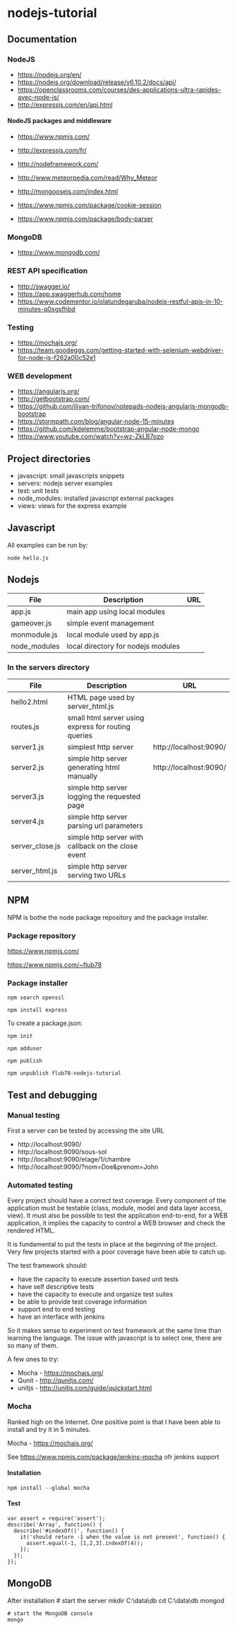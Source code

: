 # nodejs-tutorial

## Documentation

### NodeJS

* https://nodejs.org/en/
* https://nodejs.org/download/release/v6.10.2/docs/api/
* https://openclassrooms.com/courses/des-applications-ultra-rapides-avec-node-js/
* http://expressjs.com/en/api.html

#### NodeJS packages and middleware

* https://www.npmjs.com/
* http://expressjs.com/fr/
* http://nodeframework.com/
* http://www.meteorpedia.com/read/Why_Meteor
* http://mongoosejs.com/index.html

* https://www.npmjs.com/package/cookie-session
* https://www.npmjs.com/package/body-parser

### MongoDB

* https://www.mongodb.com/

### REST API specification

* http://swagger.io/
* https://app.swaggerhub.com/home
* https://www.codementor.io/olatundegaruba/nodejs-restful-apis-in-10-minutes-q0sgsfhbd

### Testing

* https://mochajs.org/
* https://team.goodeggs.com/getting-started-with-selenium-webdriver-for-node-js-f262a00c52e1

### WEB development

* https://angularjs.org/
* http://getbootstrap.com/
* https://github.com/iliyan-trifonov/notepads-nodejs-angularjs-mongodb-bootstrap
* https://stormpath.com/blog/angular-node-15-minutes
* https://github.com/kdelemme/bootstrap-angular-node-mongo
* https://www.youtube.com/watch?v=wz-ZkLB7ozo

## Project directories

* javascript: small javascripts snippets
* servers: nodejs server examples
* test: unit tests
* node_modules: installed javascript external packages
* views: views for the express example
 
## Javascript

All examples can be run by:

    node hello.js
    
## Nodejs

| File |  Description | URL |
| ---- | ---- | ---- |
| app.js |                 main app using local modules |
| gameover.js |         simple event management |
| monmodule.js |        local module used by app.js |
| node_modules  |      local directory for nodejs modules |


### In the servers directory
 
| File |  Description | URL |
| ---- | ---- | ---- |
| hello2.html    |     HTML page used by server_html.js  |
| routes.js            |   small html server using express for routing queries |
| server1.js        |  simplest http server         | http://localhost:9090/ |
| server2.js        |  simple http server generating html manually | http://localhost:9090/ |
| server3.js        |  simple http server logging the requested page |
| server4.js        |  simple http server parsing url parameters |
| server_close.js | simple http server with callback on the close event |
| server_html.js |  simple http server serving two URLs |

## NPM

NPM is bothe the node package repository and the package installer.

### Package repository

https://www.npmjs.com/

https://www.npmjs.com/~flub78

### Package installer

    npm search openssl

    npm install express

To create a package.json:

    npm init
    
    npm adduser

    npm publish
    
    npm unpublish flub78-nodejs-tutorial

## Test and debugging

### Manual testing

First a server can be tested by accessing the site URL

 * http://localhost:9090/
 * http://localhost:9090/sous-sol
 * http://localhost:9090/etage/1/chambre
 * http://localhost:9090/?nom=Doe&prenom=John
  

### Automated testing

Every project should have a correct test coverage. Every component of the application must be testable (class, module, model and data layer access, view). It must also be possible to test the application end-to-end, for a WEB application, it implies the capacity to control a WEB browser and check the rendered HTML.

It is fundamental to put the tests in place at the beginning of the project. Very few projects started with a poor coverage have been able to catch up.

The test framework should:
* have the capacity to execute assertion based unit tests
* have self descriptive tests
* have the capacity to execute and organize test suites
* be able to provide test coverage information
* support end to end testing
* have an interface with jenkins

So it makes sense to experiment on test framework at the same time than learning the language.
The issue with javascript is to select one, there are so many of them.

A few ones to try:
* Mocha - https://mochajs.org/
* Qunit - http://qunitjs.com/
* unitjs - http://unitjs.com/guide/quickstart.html

### Mocha

Ranked high on the Internet. One positive point is that I have been able to install and try it in 5 minutes. 

Mocha - https://mochajs.org/

See https://www.npmjs.com/package/jenkins-mocha ofr jenkins support

#### Installation

    npm install --global mocha


#### Test

```
var assert = require('assert');
describe('Array', function() {
  describe('#indexOf()', function() {
    it('should return -1 when the value is not present', function() {
      assert.equal(-1, [1,2,3].indexOf(4));
    });
  });
});
```

## MongoDB

After installation
    # start the server
    mkdir C:\data\db
    cd C:\data\db
    mongod
    
    # start the MongoDB console
    mongo

